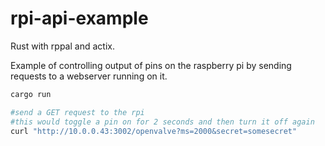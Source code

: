 # rpi-api-example

Rust with rppal and actix.

Example of controlling output of pins on the raspberry pi by sending requests to a webserver running on it.

```sh
cargo run

#send a GET request to the rpi
#this would toggle a pin on for 2 seconds and then turn it off again
curl "http://10.0.0.43:3002/openvalve?ms=2000&secret=somesecret"
```
